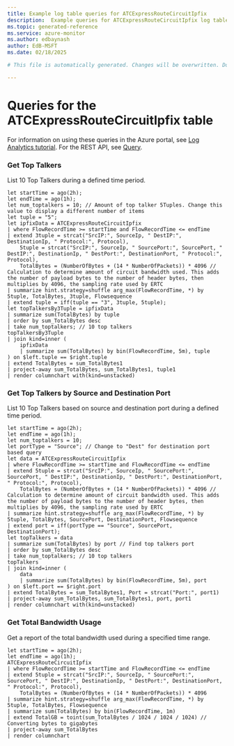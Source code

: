 ```yaml
---
title: Example log table queries for ATCExpressRouteCircuitIpfix
description:  Example queries for ATCExpressRouteCircuitIpfix log table
ms.topic: generated-reference
ms.service: azure-monitor
ms.author: edbaynash
author: EdB-MSFT
ms.date: 02/18/2025

# This file is automatically generated. Changes will be overwritten. Do not change this file directly. 

---
```


# Queries for the ATCExpressRouteCircuitIpfix table

For information on using these queries in the Azure portal, see [Log Analytics tutorial](/azure/azure-monitor/logs/log-analytics-tutorial). For the REST API, see [Query](/rest/api/loganalytics/query).


### Get Top Talkers  


List 10 Top Talkers during a defined time period.  

```query
let startTime = ago(2h);
let endTime = ago(1h);
let num_toptalkers = 10; // Amount of top talker 5Tuples. Change this value to display a different number of items
let tuple = "5";  
let ipfixData = ATCExpressRouteCircuitIpfix
| where FlowRecordTime >= startTime and FlowRecordTime <= endTime
| extend 3tuple = strcat("SrcIP:", SourceIp, " DestIP:", DestinationIp, " Protocol:", Protocol),
    5tuple = strcat("SrcIP:", SourceIp, " SourcePort:", SourcePort, " DestIP:", DestinationIp, " DestPort:", DestinationPort, " Protocol:", Protocol),
    TotalBytes = (NumberOfBytes + (14 * NumberOfPackets)) * 4096 // Calculation to determine amount of circuit bandwidth used. This adds the number of payload bytes to the number of header bytes, then multiplies by 4096, the sampling rate used by ERTC
| summarize hint.strategy=shuffle arg_max(FlowRecordTime, *) by 5tuple, TotalBytes, 3tuple, Flowsequence
| extend tuple = iff(tuple == "3", 3tuple, 5tuple);
let topTalkersBy3Tuple = ipfixData
| summarize sum(TotalBytes) by tuple
| order by sum_TotalBytes desc
| take num_toptalkers; // 10 top talkers
topTalkersBy3Tuple
| join kind=inner (
    ipfixData  
    | summarize sum(TotalBytes) by bin(FlowRecordTime, 5m), tuple
) on $left.tuple == $right.tuple
| extend TotalBytes = sum_TotalBytes1
| project-away sum_TotalBytes, sum_TotalBytes1, tuple1
| render columnchart with(kind=unstacked)
```



### Get Top Talkers by Source and Destination Port  


List 10 Top Talkers based on source and destination port during a defined time period.  

```query
let startTime = ago(2h);
let endTime = ago(1h);
let num_toptalkers = 10;
let portType = "Source"; // Change to "Dest" for destination port based query
let data = ATCExpressRouteCircuitIpfix
| where FlowRecordTime >= startTime and FlowRecordTime <= endTime
| extend 5tuple = strcat("SrcIP:", SourceIp, " SourcePort:", SourcePort, " DestIP:", DestinationIp, " DestPort:", DestinationPort, " Protocol:", Protocol),
    TotalBytes = (NumberOfBytes + (14 * NumberOfPackets)) * 4096 // Calculation to determine amount of circuit bandwidth used. This adds the number of payload bytes to the number of header bytes, then multiplies by 4096, the sampling rate used by ERTC 
| summarize hint.strategy=shuffle arg_max(FlowRecordTime, *) by 5tuple, TotalBytes, SourcePort, DestinationPort, Flowsequence
| extend port = iff(portType == "Source", SourcePort, DestinationPort);
let topTalkers = data
| summarize sum(TotalBytes) by port // Find top talkers port
| order by sum_TotalBytes desc
| take num_toptalkers; // 10 top talkers
topTalkers
| join kind=inner (
    data
    | summarize sum(TotalBytes) by bin(FlowRecordTime, 5m), port
) on $left.port == $right.port
| extend TotalBytes = sum_TotalBytes1, Port = strcat("Port:", port1)
| project-away sum_TotalBytes, sum_TotalBytes1, port, port1 
| render columnchart with(kind=unstacked)
```



### Get Total Bandwidth Usage  


Get a report of the total bandwidth used during a specified time range.  

```query
let startTime = ago(2h); 
let endTime = ago(1h);
ATCExpressRouteCircuitIpfix 
| where FlowRecordTime >= startTime and FlowRecordTime <= endTime 
| extend 5tuple = strcat("SrcIP:", SourceIp, " SourcePort:", SourcePort, " DestIP:", DestinationIp, " DestPort:", DestinationPort, " Protocol:", Protocol), 
    TotalBytes = (NumberOfBytes + (14 * NumberOfPackets)) * 4096  
| summarize hint.strategy=shuffle arg_max(FlowRecordTime, *) by 5tuple, TotalBytes, Flowsequence 
| summarize sum(TotalBytes) by bin(FlowRecordTime, 1m) 
| extend TotalGB = toint(sum_TotalBytes / 1024 / 1024 / 1024) // Converting bytes to gigabytes 
| project-away sum_TotalBytes 
| render columnchart 
```

